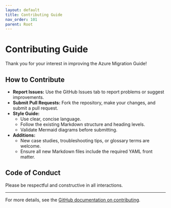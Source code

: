 ```yaml
---
layout: default
title: Contributing Guide
nav_order: 101
parent: Root
---
```


# Contributing Guide

Thank you for your interest in improving the Azure Migration Guide!

## How to Contribute

- **Report Issues:** Use the GitHub Issues tab to report problems or suggest improvements.
- **Submit Pull Requests:** Fork the repository, make your changes, and submit a pull request.
- **Style Guide:**
  - Use clear, concise language.
  - Follow the existing Markdown structure and heading levels.
  - Validate Mermaid diagrams before submitting.
- **Additions:**
  - New case studies, troubleshooting tips, or glossary terms are welcome.
  - Ensure all new Markdown files include the required YAML front matter.

## Code of Conduct

Please be respectful and constructive in all interactions.

---

For more details, see the [GitHub documentation on contributing](https://docs.github.com/en/get-started/quickstart/contributing-to-projects).